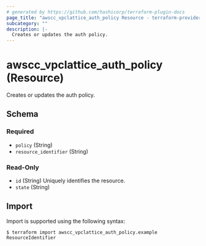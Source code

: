 ```yaml
---
# generated by https://github.com/hashicorp/terraform-plugin-docs
page_title: "awscc_vpclattice_auth_policy Resource - terraform-provider-awscc"
subcategory: ""
description: |-
  Creates or updates the auth policy.
---
```


# awscc_vpclattice_auth_policy (Resource)

Creates or updates the auth policy.



<!-- schema generated by tfplugindocs -->
## Schema

### Required

- `policy` (String)
- `resource_identifier` (String)

### Read-Only

- `id` (String) Uniquely identifies the resource.
- `state` (String)

## Import

Import is supported using the following syntax:

```shell
$ terraform import awscc_vpclattice_auth_policy.example ResourceIdentifier
```
